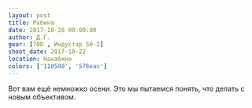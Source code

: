 ```yaml
---
layout: post
title: Рябина
date: 2017-10-28 00:00:00
author: Д.Г.
gear: [70D , Индустар 50-2]
shoot_date: 2017-10-22
location: Нахабино
colors: ['110508', '576eac']
---
```

Вот вам ещё немножко осени. Это мы пытаемся понять, что делать с новым объективом.
